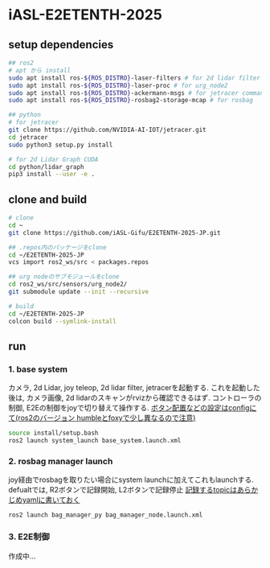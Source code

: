 # iASL-E2ETENTH-2025

## setup dependencies
```bash
## ros2
# apt から install
sudo apt install ros-${ROS_DISTRO}-laser-filters # for 2d lidar filter
sudo apt install ros-${ROS_DISTRO}-laser-proc # for urg_node2
sudo apt install ros-${ROS_DISTRO}-ackermann-msgs # for jetracer command
sudo apt install ros-${ROS_DISTRO}-rosbag2-storage-mcap # for rosbag

## python
# for jetracer 
git clone https://github.com/NVIDIA-AI-IOT/jetracer.git
cd jetracer
sudo python3 setup.py install

# for 2d Lidar Graph CUDA
cd python/lidar_graph
pip3 install --user -e .
```

## clone and build
```bash
# clone
cd ~
git clone https://github.com/iASL-Gifu/E2ETENTH-2025-JP.git

## .repos内のパッケージをclone
cd ~/E2ETENTH-2025-JP
vcs import ros2_ws/src < packages.repos

## urg nodeのサブモジュールをclone
cd ros2_ws/src/sensors/urg_node2/
git submodule update --init --recursive

# build
cd ~/E2ETENTH-2025-JP
colcon build --symlink-install
```

## run

### 1. base system
カメラ, 2d Lidar, joy teleop, 2d lidar filter, jetracerを起動する. 
これを起動した後は, カメラ画像, 2d lidarのスキャンがrvizから確認できるはず. 
コントローラの制御, E2Eの制御をjoyで切り替えて操作する. [ボタン配置などの設定はconfigにて(ros2のバージョン humbleとfoxyで少し異なるので注意)](./src/core/joy_manager/config/teleop.param.yaml)

```bash
source install/setup.bash
ros2 launch system_launch base_system.launch.xml
```

### 2. rosbag manager launch 
joy経由でrosbagを取りたい場合にsystem launchに加えてこれもlaunchする. 
defualtでは, R2ボタンで記録開始, L2ボタンで記録停止
[記録するtopicはあらかじめyamlに書いておく](./src/core/bag_manager_py/config/bag_manager.param.yaml)
```
ros2 launch bag_manager_py bag_manager_node.launch.xml 
```

### 3. E2E制御
作成中...